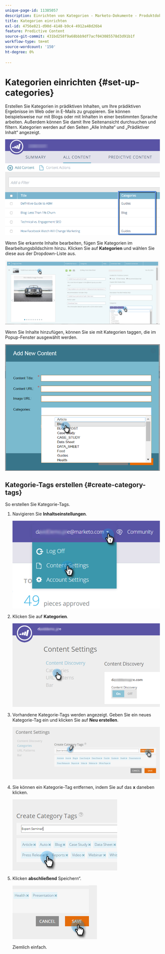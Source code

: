 ```yaml
---
unique-page-id: 11385057
description: Einrichten von Kategorien - Marketo-Dokumente - Produktdokumentation
title: Kategorien einrichten
exl-id: 4756e821-d90d-4148-b9c4-4912a48d26b4
feature: Predictive Content
source-git-commit: 431bd258f9a68bbb9df7acf043085578d3d91b1f
workflow-type: tm+mt
source-wordcount: '150'
ht-degree: 0%

---
```


# Kategorien einrichten {#set-up-categories}

Erstellen Sie Kategorien in prädiktiven Inhalten, um Ihre prädiktiven Ergebnisse im Web oder in E-Mails zu gruppieren. Sie können beispielsweise nur mit Blogs oder mit Inhalten in einer bestimmten Sprache arbeiten. Außerdem können Sie damit Ihre Seitenansicht durchsuchen und filtern.  Kategorien werden auf den Seiten „Alle Inhalte“ und „Prädiktiver Inhalt“ angezeigt.

![](assets/image2017-10-3-9-3a3-3a44.png)

Wenn Sie erkannte Inhalte bearbeiten, fügen Sie Kategorien im Bearbeitungsbildschirm hinzu. Klicken Sie auf **Kategorien** und wählen Sie diese aus der Dropdown-Liste aus.

![](assets/two.png)

Wenn Sie Inhalte hinzufügen, können Sie sie mit Kategorien taggen, die im Popup-Fenster ausgewählt werden.

![](assets/add-new-content-dropdown-hand.png)

## Kategorie-Tags erstellen {#create-category-tags}

So erstellen Sie Kategorie-Tags.

1. Navigieren Sie **Inhaltseinstellungen**.

   ![](assets/settings-dropdown-hand-1.png)

1. Klicken Sie auf **Kategorien**.

   ![](assets/content-discovery-categories-hand.png)

1. Vorhandene Kategorie-Tags werden angezeigt. Geben Sie ein neues Kategorie-Tag ein und klicken Sie auf **Neu erstellen**.

   ![](assets/content-settings-create-cat-tags-hand.png)

1. Sie können ein Kategorie-Tag entfernen, indem Sie auf das **x** daneben klicken.

   ![](assets/remove-category-tag-updated.png)

1. Klicken **abschließend** Speichern“.

   ![](assets/save-new.png)

   Ziemlich einfach.
